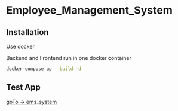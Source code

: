 # Employee_Management_System

## Installation
Use docker 

Backend and Frontend run in one docker container
```bash
docker-compose up --build -d
```

## Test App
[goTo -> ems_system](http://localhost:4000)
